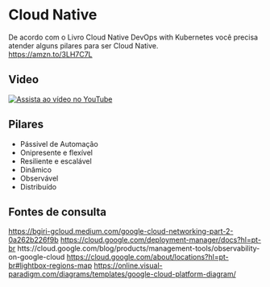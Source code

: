 # Cloud Native

De acordo com o Livro Cloud Native DevOps with Kubernetes você precisa atender alguns pilares para ser Cloud Native.<br />
https://amzn.to/3LH7C7L

## Video

[![Assista ao vídeo no YouTube](https://img.youtube.com/vi/bCQtP87Di_w/0.jpg)](https://www.youtube.com/watch?v=bCQtP87Di_w)


## Pilares

- Pássivel de Automação
- Onipresente e flexível
- Resiliente e escalável
- Dinâmico
- Observável
- Distribuído


## Fontes de consulta

https://bgiri-gcloud.medium.com/google-cloud-networking-part-2-0a262b226f9b
https://cloud.google.com/deployment-manager/docs?hl=pt-br
htts://cloud.google.com/blog/products/management-tools/observability-on-google-cloud
https://cloud.google.com/about/locations?hl=pt-br#lightbox-regions-map
https://online.visual-paradigm.com/diagrams/templates/google-cloud-platform-diagram/
